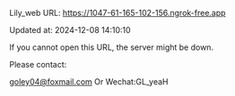 Lily_web URL: https://1047-61-165-102-156.ngrok-free.app

Updated at: 2024-12-08 14:10:10

If you cannot open this URL, the server might be down.

Please contact: 

goley04@foxmail.com Or Wechat:GL_yeaH